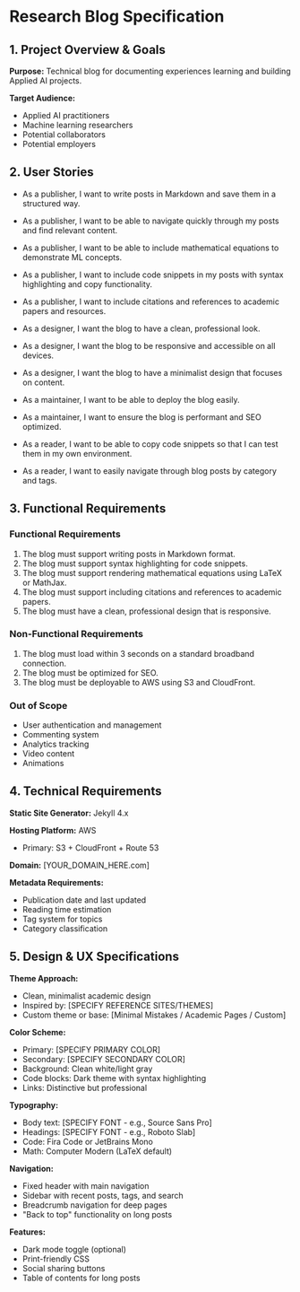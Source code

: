 # Research Blog Specification

## 1. Project Overview & Goals

**Purpose:** Technical blog for documenting experiences learning and building Applied AI projects.

**Target Audience:** 
- Applied AI practitioners
- Machine learning researchers
- Potential collaborators
- Potential employers

## 2. User Stories

- As a publisher, I want to write posts in Markdown and save them in a structured way.
- As a publisher, I want to be able to navigate quickly through my posts and find relevant content.
- As a publisher, I want to be able to include mathematical equations to demonstrate ML concepts.
- As a publisher, I want to include code snippets in my posts with syntax highlighting and copy functionality.
- As a publisher, I want to include citations and references to academic papers and resources.

- As a designer, I want the blog to have a clean, professional look.
- As a designer, I want the blog to be responsive and accessible on all devices.
- As a designer, I want the blog to have a minimalist design that focuses on content.

- As a maintainer, I want to be able to deploy the blog easily.
- As a maintainer, I want to ensure the blog is performant and SEO optimized.

- As a reader, I want to be able to copy code snippets so that I can test them in my own environment.
- As a reader, I want to easily navigate through blog posts by category and tags.


## 3. Functional Requirements

### Functional Requirements

1. The blog must support writing posts in Markdown format.
2. The blog must support syntax highlighting for code snippets.
3. The blog must support rendering mathematical equations using LaTeX or MathJax.
4. The blog must support including citations and references to academic papers.
5. The blog must have a clean, professional design that is responsive.

### Non-Functional Requirements

1. The blog must load within 3 seconds on a standard broadband connection.
2. The blog must be optimized for SEO.
3. The blog must be deployable to AWS using S3 and CloudFront.


### Out of Scope

- User authentication and management
- Commenting system
- Analytics tracking
- Video content
- Animations

## 4. Technical Requirements

**Static Site Generator:** Jekyll 4.x

**Hosting Platform:** AWS
- Primary: S3 + CloudFront + Route 53

**Domain:** [YOUR_DOMAIN_HERE.com]

**Metadata Requirements:**
- Publication date and last updated
- Reading time estimation
- Tag system for topics
- Category classification

## 5. Design & UX Specifications

**Theme Approach:** 
- Clean, minimalist academic design
- Inspired by: [SPECIFY REFERENCE SITES/THEMES]
- Custom theme or base: [Minimal Mistakes / Academic Pages / Custom]

**Color Scheme:**
- Primary: [SPECIFY PRIMARY COLOR]
- Secondary: [SPECIFY SECONDARY COLOR]
- Background: Clean white/light gray
- Code blocks: Dark theme with syntax highlighting
- Links: Distinctive but professional

**Typography:**
- Body text: [SPECIFY FONT - e.g., Source Sans Pro]
- Headings: [SPECIFY FONT - e.g., Roboto Slab]
- Code: Fira Code or JetBrains Mono
- Math: Computer Modern (LaTeX default)

**Navigation:**
- Fixed header with main navigation
- Sidebar with recent posts, tags, and search
- Breadcrumb navigation for deep pages
- "Back to top" functionality on long posts

**Features:**
- Dark mode toggle (optional)
- Print-friendly CSS
- Social sharing buttons
- Table of contents for long posts